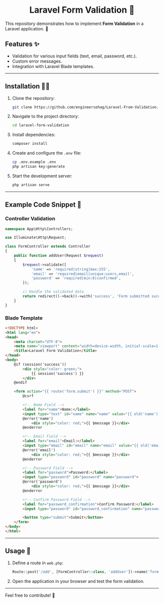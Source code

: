 
# <h1 align='center'>Laravel Form Validation 💠</h1>

This repository demonstrates how to implement **Form Validation** in a Laravel application. 🚀

## Features ✨
- Validation for various input fields (text, email, password, etc.).
- Custom error messages.
- Integration with Laravel Blade templates.

---

## Installation 🧣‍💻

1. Clone the repository:
   ```bash
   git clone https://github.com/engineersohag/Laravel-From-Validation.git
   ```

2. Navigate to the project directory:
   ```bash
   cd laravel-form-validation
   ```

3. Install dependencies:
   ```bash
   composer install
   ```

4. Create and configure the `.env` file:
   ```bash
   cp .env.example .env
   php artisan key:generate
   ```

5. Start the development server:
   ```bash
   php artisan serve
   ```

---

## Example Code Snippet 📝

### Controller Validation
```php
namespace App\Http\Controllers;

use Illuminate\Http\Request;

class FormController extends Controller
{
    public function addUser(Request $request)
    {
        $request->validate([
            'name' => 'required|string|max:255',
            'email' => 'required|email|unique:users,email',
            'password' => 'required|min:8|confirmed',
        ]);

        // Handle the validated data
        return redirect()->back()->with('success', 'Form submitted successfully! 🎉');
    }
}
```

### Blade Template
```html
<!DOCTYPE html>
<html lang="en">
<head>
    <meta charset="UTF-8">
    <meta name="viewport" content="width=device-width, initial-scale=1.0">
    <title>Laravel Form Validation</title>
</head>
<body>
    @if (session('success'))
        <div style="color: green;">
            {{ session('success') }}
        </div>
    @endif

    <form action="{{ route('form.submit') }}" method="POST">
        @csrf

        <!-- Name Field -->
        <label for="name">Name:</label>
        <input type="text" id="name" name="name" value="{{ old('name') }}">
        @error('name')
            <div style="color: red;">{{ $message }}</div>
        @enderror

        <!-- Email Field -->
        <label for="email">Email:</label>
        <input type="email" id="email" name="email" value="{{ old('email') }}">
        @error('email')
            <div style="color: red;">{{ $message }}</div>
        @enderror

        <!-- Password Field -->
        <label for="password">Password:</label>
        <input type="password" id="password" name="password">
        @error('password')
            <div style="color: red;">{{ $message }}</div>
        @enderror

        <!-- Confirm Password Field -->
        <label for="password_confirmation">Confirm Password:</label>
        <input type="password" id="password_confirmation" name="password_confirmation">

        <button type="submit">Submit</button>
    </form>
</body>
</html>
```

---

## Usage 🔧
1. Define a route in `web.php`:
   ```php
   Route::post('/add', [FormController::class, 'addUser'])->name('form.submit');
   ```

2. Open the application in your browser and test the form validation.

---

Feel free to contribute! 🌟

